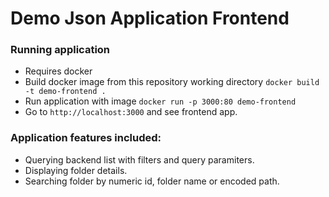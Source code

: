 # Demo Json Application Frontend

### Running application
* Requires docker
* Build docker image from this repository working directory
```docker build -t demo-frontend .``` 
* Run application with image
```docker run -p 3000:80 demo-frontend```
* Go to ```http://localhost:3000``` and see frontend app.

### Application features included:
* Querying backend list with filters and query paramiters.
* Displaying folder details.
* Searching folder by numeric id, folder name or encoded path.